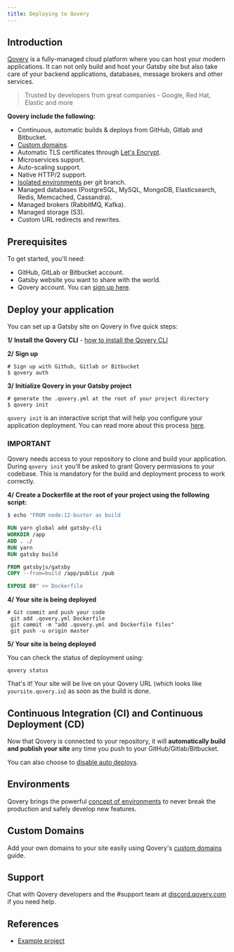 ```yaml
---
title: Deploying to Qovery
---
```


## Introduction

[Qovery](https://www.qovery.com) is a fully-managed cloud platform where you can host your modern applications. It can not only build and host your Gatsby site but also take care of your backend applications, databases, message brokers and other services.

> Trusted by developers from great companies - Google, Red Hat, Elastic and more

**Qovery include the following:**

- Continuous, automatic builds & deploys from GitHub, Gitlab and Bitbucket.
- [Custom domains](https://docs.qovery.com/services/network/dns).
- Automatic TLS certificates through [Let's Encrypt](https://letsencrypt.org).
- Microservices support.
- Auto-scaling support.
- Native HTTP/2 support.
- [Isolated environments](https://docs.qovery.com/extending-qovery/branches-and-environments) per git branch.
- Managed databases (PostgreSQL, MySQL, MongoDB, Elasticsearch, Redis, Memcached, Cassandra).
- Managed brokers (RabbitMQ, Kafka).
- Managed storage (S3).
- Custom URL redirects and rewrites.

## Prerequisites
To get started, you'll need:

- GitHub, GitLab or Bitbucket account.
- Gatsby website you want to share with the world.
- Qovery account. You can [sign up here](https://start.qovery.com).

## Deploy your application

You can set up a Gatsby site on Qovery in five quick steps:

**1/** **Install the Qovery CLI** - [how to install the Qovery CLI](https://docs.qovery.com/extending-qovery/cli)

**2/** **Sign up**

```shell
# Sign up with Github, Gitlab or Bitbucket
$ qovery auth
```

**3/** **Initialize Qovery in your Gatsby project**

```shell
# generate the .qovery.yml at the root of your project directory
$ qovery init
```

`qovery init` is an interactive script that will help you configure your application deployment. You can read more about this process [here](https://docs.qovery.com/quickstart/getting-started#qovery-initialization).

### IMPORTANT
Qovery needs access to your repository to clone and build your application. During `qovery init` you'll be asked to grant Qovery permissions to your codebase. This is mandatory for the build and deployment process to work correctly.

**4/** **Create a Dockerfile at the root of your project using the following script:**

```Dockerfile
$ echo "FROM node:12-buster as build

RUN yarn global add gatsby-cli
WORKDIR /app
ADD . ./
RUN yarn
RUN gatsby build

FROM gatsbyjs/gatsby
COPY --from=build /app/public /pub

EXPOSE 80" >> Dockerfile
```

**4/** **Your site is being deployed**

```shell
# Git commit and push your code
 git add .qovery.yml Dockerfile
 git commit -m "add .qovery.yml and Dockerfile files"
 git push -u origin master
```

**5/** **Your site is being deployed**

You can check the status of deployment using:

```shell
qovery status
```

That's it! Your site will be live on your Qovery URL (which looks like `yoursite.qovery.io`) as soon as the build is done.

## Continuous Integration (CI) and Continuous Deployment (CD)

Now that Qovery is connected to your repository, it will **automatically build and publish your site** any time you push to your GitHub/Gitlab/Bitbucket.

You can also choose to [disable auto deploys](https://docs.qovery.com/extending-qovery/branches-and-environments#restrict-branches-deployments).

## Environments

Qovery brings the powerful [concept of environments](https://docs.qovery.com/extending-qovery/branches-and-environments) to never break the production and safely develop new features.

## Custom Domains

Add your own domains to your site easily using Qovery's [custom domains](https://docs.qovery.com/services/network/dns) guide.

## Support

Chat with Qovery developers and the #support team at [discord.qovery.com](https://discord.qovery.com) if you need help.

## References

- [Example project](https://docs.qovery.com/quickstart/examples/deploy-a-gatsby-application)
